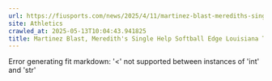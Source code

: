 ```yaml
---
url: https://fiusports.com/news/2025/4/11/martinez-blast-merediths-single-help-softball-edge-louisiana-tech-6-5.aspx
site: Athletics
crawled_at: 2025-05-13T10:04:43.941825
title: Martinez Blast, Meredith's Single Help Softball Edge Louisiana Tech 6-5 - FIU Athletics
---
```


Error generating fit markdown: '<' not supported between instances of 'int' and 'str'